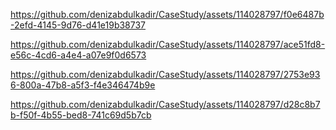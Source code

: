 

https://github.com/denizabdulkadir/CaseStudy/assets/114028797/f0e6487b-2efd-4145-9d76-d41e19b38737



https://github.com/denizabdulkadir/CaseStudy/assets/114028797/ace51fd8-e56c-4cd6-a4e4-a07e9f0d6573



https://github.com/denizabdulkadir/CaseStudy/assets/114028797/2753e936-800a-47b8-a5f3-f4e346474b9e



https://github.com/denizabdulkadir/CaseStudy/assets/114028797/d28c8b7b-f50f-4b55-bed8-741c69d5b7cb

